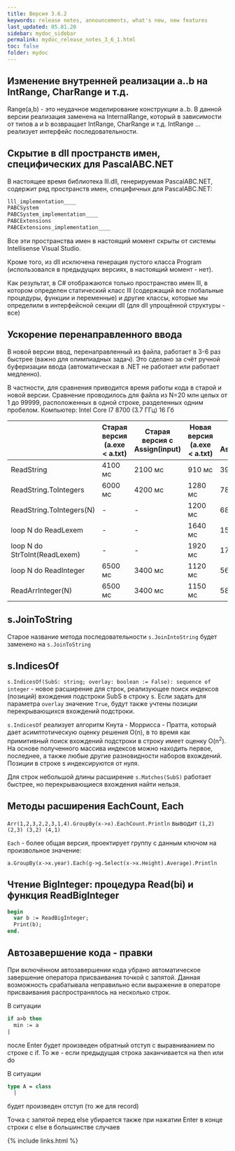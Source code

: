 ```yaml
---
title: Версия 3.6.2
keywords: release notes, announcements, what's new, new features
last_updated: 05.01.20
sidebar: mydoc_sidebar
permalink: mydoc_release_notes_3_6_1.html
toс: false
folder: mydoc
---
```


## Изменение внутренней реализации a..b на IntRange, CharRange и т.д.

Range(a,b) - это неудачное моделирование конструкции a..b. В данной версии реализация заменена на InternalRange, который в зависимости от типов a и b возвращает IntRange, CharRange и т.д. IntRange ... реализует интерфейс последовательности.

## Скрытие в dll пространств имен, специфических для PascalABC.NET

В настоящее время библиотека lll.dll, генерируемая PascalABC.NET, содержит ряд пространств имен, специфичных для PascalABC.NET: 

```pascal
lll_implementation____
PABCSystem
PABCSystem_implementation____
PABCExtensions
PABCExtensions_implementation____
```

Все эти пространства имен в настоящий момент скрыты от системы Intellisense Visual Studio.

Кроме того, из dll исключена генерация пустого класса Program (использовался в предыдущих версиях, в настоящий момент - нет).

Как результат, в C# отображаются только пространство имен lll, в котором определен статический класс lll (содержащий все глобальные процедуры, функции и переменные) и другие классы, которые мы определили в интерфейсной секции dll (для dll упрощённой структуры - все)

## Ускорение перенаправленного ввода

В новой версии ввод, перенаправленный из файла, работает в 3-6 раз быстрее (важно для олимпиадных задач).
Это сделано за счёт ручной буферизации ввода (автоматическая в .NET не работает или работает медленно). 

В частности, для сравнения приводится время работы кода в старой и новой версии.
Сравнение проводилось для файла из N=20 млн целых от 1 до 99999, расположенных в одной строке, разделенных одним пробелом.
Компьютер: Intel Core I7 8700 (3.7 ГГц) 16 Гб

|  | Старая версия (a.exe < a.txt) | Старая версия с Assign(input) | Новая версия (a.exe < a.txt)| Новая версия с Assign(input)|
|-------|--------|---------|---------|---------|
| ReadString | 4100 мс | 2100 мс | 910 мс | 390 мс |  
| ReadString.ToIntegers | 6000 мс | 4200 мс | 1280 мс | 780 мс |  
| ReadString.ToIntegers(N) | - | - | 1200 мс | 680 мс |  
| loop N do ReadLexem | - | - | 1640 мс | 1520 мс |  
| loop N do StrToInt(ReadLexem) | - | - | 1920 мс | 1740 мс |  
| loop N do ReadInteger | 6500 мс | 3400 мс | 1120 мс | 560 мс |  
| ReadArrInteger(N) | 6500 мс | 3400 мс | 1150 мс | 580 мс |  

## s.JoinToString

Старое название метода последовательности `s.JoinIntoString` будет заменено на `s.JoinToString`

## s.IndicesOf

`s.IndicesOf(SubS: string; overlay: boolean := False): sequence of integer` - новое расширение для строк, реализующее поиск индексов (позиций) вхождения подстроки SubS в строку s. Если задать для параметра `overlay` значение `True`, будут также учтены позиции перекрывающихся вхождений подстроки.

`s.IndicesOf` реализует алгоритм Кнута - Моррисса - Пратта, который дает асимптотическую оценку решения O(n), в то время как примитивный поиск вхождений подстроки в строку имеет оценку O(n<sup>2</sup>). На основе полученного массива индексов можно находить первое, последнее, а также любые другие разновидности наборов вхождений. Позиции в строке s индексируются от нуля.

Для строк небольшой длины расширение `s.Matches(SubS)` работает быстрее, но перекрывающиеся вхождения найти нельзя.

## Методы расширения EachCount, Each 

`Arr(1,2,3,2,2,3,1,4).GroupBy(x->x).EachCount.Println` выводит `(1,2) (2,3) (3,2) (4,1)`

`Each` - более общая версия, проектирует группу с данным ключом на произвольное значение:

`a.GroupBy(x->x.year).Each(g->g.Select(x->x.Height).Average).Println` 

## Чтение BigInteger: процедура Read(bi) и функция ReadBigInteger 

```pascal
begin
  var b := ReadBigInteger;
  Print(b);
end.
```

## Автозавершение кода - правки

При включённом автозавершении кода убрано автоматическое завершение оператора присваивания точкой с запятой. Данная возможность срабатывала неправильно если выражение в операторе присваивания распространялось на несколько строк. 

В ситуации
```pascal
if a>b then
  min := a
|  
```
после Enter будет произведен обратный отступ с выравниванием по строке с if. То же - если предыдущая строка заканчивается на then или do

В ситуации
```pascal
type A = class
  |  
```
будет произведен отступ (то же для record)

Точка с запятой перед else убирается также при нажатии Enter в конце строки с else в большинстве случаев

{% include links.html %}
